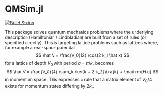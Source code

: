 # QMSim.jl

[![Build Status](https://github.com/ispielma/QMSim.jl/actions/workflows/CI.yml/badge.svg?branch=main)](https://github.com/ispielma/QMSim.jl/actions/workflows/CI.yml?query=branch%3Amain)


This package solves quantum mechanics problems where the underlying description (Hamiltonian / Lindbladian) are built from a set of rules (or specified directly).  This is targeting lattice problems such as lattices where, for example a real-space potential
$$
\hat V = \frac{V_0}{2} \cos(2 k_r \hat x)
$$
for a lattice of depth $V_0$ with period $a = \pi / k_r$ becomes
$$
\hat V = \frac{V_0}{4} \sum_k \ket{k + 2 k_2}\bra{k} + \mathrm{H.c}
$$
in momentum space.
This expresses a rule that a matrix element of $V_0/4$ exists for momentum states differing by $2 k_r$.
